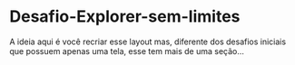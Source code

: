 # Desafio-Explorer-sem-limites
 A ideia aqui é você recriar esse layout mas, diferente dos desafios iniciais que possuem apenas uma tela, esse tem mais de uma seção…
